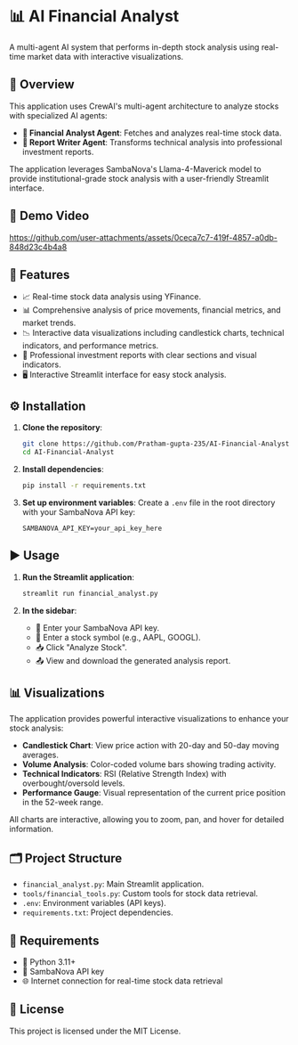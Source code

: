 # 📊 AI Financial Analyst

A multi-agent AI system that performs in-depth stock analysis using real-time market data with interactive visualizations.

## 🧠 Overview

This application uses CrewAI's multi-agent architecture to analyze stocks with specialized AI agents:

- **🧮 Financial Analyst Agent**: Fetches and analyzes real-time stock data.
- **📝 Report Writer Agent**: Transforms technical analysis into professional investment reports.

The application leverages SambaNova's Llama-4-Maverick model to provide institutional-grade stock analysis with a user-friendly Streamlit interface.

## 🎥 Demo Video

https://github.com/user-attachments/assets/0ceca7c7-419f-4857-a0db-848d23c4b4a8

## 🚀 Features

- 📈 Real-time stock data analysis using YFinance.
- 📊 Comprehensive analysis of price movements, financial metrics, and market trends.
- 📉 Interactive data visualizations including candlestick charts, technical indicators, and performance metrics.
- 🧾 Professional investment reports with clear sections and visual indicators.
- 🖥️ Interactive Streamlit interface for easy stock analysis.

## ⚙️ Installation

1. **Clone the repository**:
   ```bash
   git clone https://github.com/Pratham-gupta-235/AI-Financial-Analyst.git
   cd AI-Financial-Analyst
   ```

2. **Install dependencies**:
   ```bash
   pip install -r requirements.txt
   ```

3. **Set up environment variables**:
   Create a `.env` file in the root directory with your SambaNova API key:
   ```env
   SAMBANOVA_API_KEY=your_api_key_here
   ```

## ▶️ Usage

1. **Run the Streamlit application**:
   ```bash
   streamlit run financial_analyst.py
   ```

2. **In the sidebar**:
   - 🔑 Enter your SambaNova API key.
   - 💼 Enter a stock symbol (e.g., AAPL, GOOGL).
   - 📥 Click "Analyze Stock".
   - 📤 View and download the generated analysis report.

## 📊 Visualizations

The application provides powerful interactive visualizations to enhance your stock analysis:

- **Candlestick Chart**: View price action with 20-day and 50-day moving averages.
- **Volume Analysis**: Color-coded volume bars showing trading activity.
- **Technical Indicators**: RSI (Relative Strength Index) with overbought/oversold levels.
- **Performance Gauge**: Visual representation of the current price position in the 52-week range.

All charts are interactive, allowing you to zoom, pan, and hover for detailed information.

## 🗂️ Project Structure

- `financial_analyst.py`: Main Streamlit application.
- `tools/financial_tools.py`: Custom tools for stock data retrieval.
- `.env`: Environment variables (API keys).
- `requirements.txt`: Project dependencies.

## 📌 Requirements

- 🐍 Python 3.11+
- 🔐 SambaNova API key
- 🌐 Internet connection for real-time stock data retrieval

## 📝 License

This project is licensed under the MIT License.
